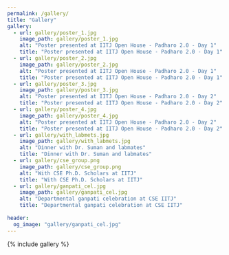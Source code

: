 ```yaml
---
permalink: /gallery/
title: "Gallery"
gallery:
  - url: gallery/poster_1.jpg
    image_path: gallery/poster_1.jpg
    alt: "Poster presented at IITJ Open House - Padharo 2.0 - Day 1"
    title: "Poster presented at IITJ Open House - Padharo 2.0 - Day 1"
  - url: gallery/poster_2.jpg
    image_path: gallery/poster_2.jpg
    alt: "Poster presented at IITJ Open House - Padharo 2.0 - Day 1"
    title: "Poster presented at IITJ Open House - Padharo 2.0 - Day 1"
  - url: gallery/poster_3.jpg
    image_path: gallery/poster_3.jpg
    alt: "Poster presented at IITJ Open House - Padharo 2.0 - Day 2"
    title: "Poster presented at IITJ Open House - Padharo 2.0 - Day 2"
  - url: gallery/poster_4.jpg
    image_path: gallery/poster_4.jpg
    alt: "Poster presented at IITJ Open House - Padharo 2.0 - Day 2"
    title: "Poster presented at IITJ Open House - Padharo 2.0 - Day 2"
  - url: gallery/with_labmets.jpg
    image_path: gallery/with_labmets.jpg
    alt: "Dinner with Dr. Suman and labmates"
    title: "Dinner with Dr. Suman and labmates"
  - url: gallery/cse_group.png
    image_path: gallery/cse_group.png
    alt: "With CSE Ph.D. Scholars at IITJ"
    title: "With CSE Ph.D. Scholars at IITJ"
  - url: gallery/ganpati_cel.jpg
    image_path: gallery/ganpati_cel.jpg
    alt: "Departmental ganpati celebration at CSE IITJ"
    title: "Departmental ganpati celebration at CSE IITJ"
    
header:
  og_image: "gallery/ganpati_cel.jpg"
---
```



{% include gallery %}
